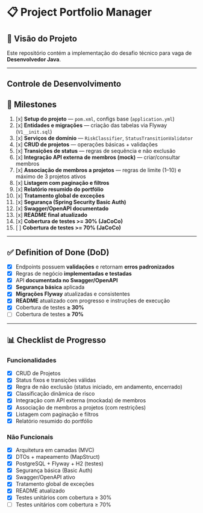 # 📋 Project Portfolio Manager

## 📖 Visão do Projeto

Este repositório contém a implementação do desafio técnico para vaga de **Desenvolvedor Java**.

---

## Controle de Desenvolvimento
## 🚀 Milestones

1. [x] **Setup do projeto** — `pom.xml`, configs base (`application.yml`)
2. [x] **Entidades e migrações** — criação das tabelas via Flyway (`V1__init.sql`)
3. [x] **Serviços de domínio** — `RiskClassifier`, `StatusTransitionValidator`
4. [x] **CRUD de projetos** — operações básicas + validações
5. [x] **Transições de status** — regras de sequência e não exclusão
6. [x] **Integração API externa de membros (mock)** — criar/consultar membros
7. [x] **Associação de membros a projetos** — regras de limite (1–10) e máximo de 3 projetos ativos
8. [x] **Listagem com paginação e filtros**
9. [x] **Relatório resumido do portfólio**
10. [x] **Tratamento global de exceções**
11. [x] **Segurança (Spring Security Basic Auth)**
12. [x] **Swagger/OpenAPI documentado**
13. [x] **README final atualizado**
14. [x] **Cobertura de testes >= 30% (JaCoCo)**
15. [ ] **Cobertura de testes >= 70% (JaCoCo)**

---

## ✅ Definition of Done (DoD)

* [x] Endpoints possuem **validações** e retornam **erros padronizados**
* [x] Regras de negócio **implementadas e testadas**
* [x] API **documentada no Swagger/OpenAPI**
* [x] **Segurança básica** aplicada
* [x] **Migrações Flyway** atualizadas e consistentes
* [x] **README** atualizado com progresso e instruções de execução
* [x] Cobertura de testes **≥ 30%**
* [ ] Cobertura de testes **≥ 70%**

---

## 📊 Checklist de Progresso

### Funcionalidades

* [x] CRUD de Projetos
* [x] Status fixos e transições válidas
* [x] Regra de não exclusão (status iniciado, em andamento, encerrado)
* [x] Classificação dinâmica de risco
* [x] Integração com API externa (mockada) de membros
* [x] Associação de membros a projetos (com restrições)
* [x] Listagem com paginação e filtros
* [x] Relatório resumido do portfólio

### Não Funcionais

* [x] Arquitetura em camadas (MVC)
* [x] DTOs + mapeamento (MapStruct)
* [x] PostgreSQL + Flyway + H2 (testes)
* [x] Segurança básica (Basic Auth)
* [x] Swagger/OpenAPI ativo
* [x] Tratamento global de exceções
* [x] README atualizado
* [x] Testes unitários com cobertura ≥ 30%
* [ ] Testes unitários com cobertura ≥ 70%